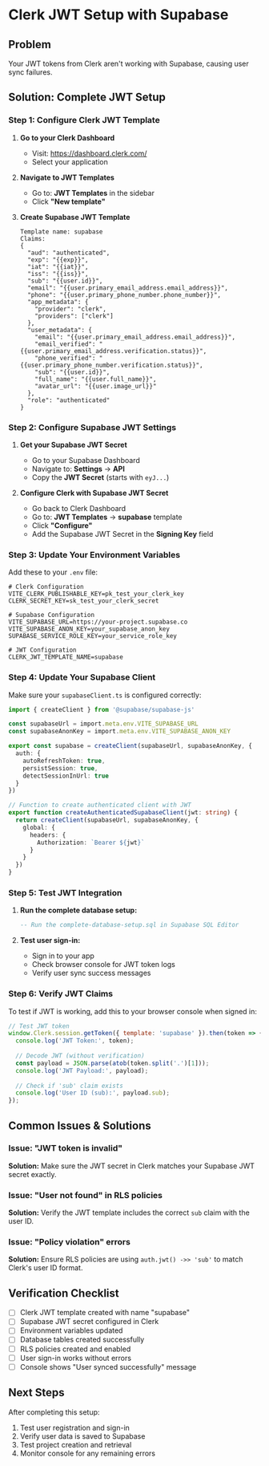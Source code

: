# Clerk JWT Setup with Supabase

## Problem
Your JWT tokens from Clerk aren't working with Supabase, causing user sync failures.

## Solution: Complete JWT Setup

### Step 1: Configure Clerk JWT Template

1. **Go to your Clerk Dashboard**
   - Visit: https://dashboard.clerk.com/
   - Select your application

2. **Navigate to JWT Templates**
   - Go to: **JWT Templates** in the sidebar
   - Click **"New template"**

3. **Create Supabase JWT Template**
   ```
   Template name: supabase
   Claims: 
   {
     "aud": "authenticated",
     "exp": "{{exp}}",
     "iat": "{{iat}}",
     "iss": "{{iss}}",
     "sub": "{{user.id}}",
     "email": "{{user.primary_email_address.email_address}}",
     "phone": "{{user.primary_phone_number.phone_number}}",
     "app_metadata": {
       "provider": "clerk",
       "providers": ["clerk"]
     },
     "user_metadata": {
       "email": "{{user.primary_email_address.email_address}}",
       "email_verified": "{{user.primary_email_address.verification.status}}",
       "phone_verified": "{{user.primary_phone_number.verification.status}}",
       "sub": "{{user.id}}",
       "full_name": "{{user.full_name}}",
       "avatar_url": "{{user.image_url}}"
     },
     "role": "authenticated"
   }
   ```

### Step 2: Configure Supabase JWT Settings

1. **Get your Supabase JWT Secret**
   - Go to your Supabase Dashboard
   - Navigate to: **Settings** → **API**
   - Copy the **JWT Secret** (starts with `eyJ...`)

2. **Configure Clerk with Supabase JWT Secret**
   - Go back to Clerk Dashboard
   - Go to: **JWT Templates** → **supabase** template
   - Click **"Configure"**
   - Add the Supabase JWT Secret in the **Signing Key** field

### Step 3: Update Your Environment Variables

Add these to your `.env` file:

```env
# Clerk Configuration
VITE_CLERK_PUBLISHABLE_KEY=pk_test_your_clerk_key
CLERK_SECRET_KEY=sk_test_your_clerk_secret

# Supabase Configuration  
VITE_SUPABASE_URL=https://your-project.supabase.co
VITE_SUPABASE_ANON_KEY=your_supabase_anon_key
SUPABASE_SERVICE_ROLE_KEY=your_service_role_key

# JWT Configuration
CLERK_JWT_TEMPLATE_NAME=supabase
```

### Step 4: Update Your Supabase Client

Make sure your `supabaseClient.ts` is configured correctly:

```typescript
import { createClient } from '@supabase/supabase-js'

const supabaseUrl = import.meta.env.VITE_SUPABASE_URL
const supabaseAnonKey = import.meta.env.VITE_SUPABASE_ANON_KEY

export const supabase = createClient(supabaseUrl, supabaseAnonKey, {
  auth: {
    autoRefreshToken: true,
    persistSession: true,
    detectSessionInUrl: true
  }
})

// Function to create authenticated client with JWT
export function createAuthenticatedSupabaseClient(jwt: string) {
  return createClient(supabaseUrl, supabaseAnonKey, {
    global: {
      headers: {
        Authorization: `Bearer ${jwt}`
      }
    }
  })
}
```

### Step 5: Test JWT Integration

1. **Run the complete database setup:**
   ```sql
   -- Run the complete-database-setup.sql in Supabase SQL Editor
   ```

2. **Test user sign-in:**
   - Sign in to your app
   - Check browser console for JWT token logs
   - Verify user sync success messages

### Step 6: Verify JWT Claims

To test if JWT is working, add this to your browser console when signed in:

```javascript
// Test JWT token
window.Clerk.session.getToken({ template: 'supabase' }).then(token => {
  console.log('JWT Token:', token);
  
  // Decode JWT (without verification)
  const payload = JSON.parse(atob(token.split('.')[1]));
  console.log('JWT Payload:', payload);
  
  // Check if 'sub' claim exists
  console.log('User ID (sub):', payload.sub);
});
```

## Common Issues & Solutions

### Issue: "JWT token is invalid"
**Solution:** Make sure the JWT secret in Clerk matches your Supabase JWT secret exactly.

### Issue: "User not found" in RLS policies
**Solution:** Verify the JWT template includes the correct `sub` claim with the user ID.

### Issue: "Policy violation" errors
**Solution:** Ensure RLS policies are using `auth.jwt() ->> 'sub'` to match Clerk's user ID format.

## Verification Checklist

- [ ] Clerk JWT template created with name "supabase"
- [ ] Supabase JWT secret configured in Clerk
- [ ] Environment variables updated
- [ ] Database tables created successfully
- [ ] RLS policies created and enabled
- [ ] User sign-in works without errors
- [ ] Console shows "User synced successfully" message

## Next Steps

After completing this setup:
1. Test user registration and sign-in
2. Verify user data is saved to Supabase
3. Test project creation and retrieval
4. Monitor console for any remaining errors 